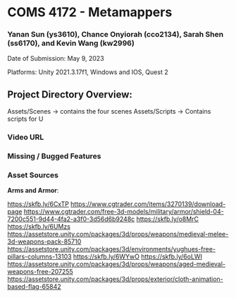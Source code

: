 # COMS 4172 - Metamappers
### Yanan Sun (ys3610), Chance Onyiorah (cco2134), Sarah Shen (ss6170), and Kevin Wang (kw2996)

Date of Submission: May 9, 2023

Platforms: Unity 2021.3.17f1, Windows and IOS, Quest 2

## Project Directory Overview:
Assets/Scenes -> contains the four scenes
Assets/Scripts -> Contains scripts for U

### Video URL

### Missing / Bugged Features

### Asset Sources


**Arms and Armor**:

https://skfb.ly/6CxTP
https://www.cgtrader.com/items/3270139/download-page
https://www.cgtrader.com/free-3d-models/military/armor/shield-04-7200c551-9d44-4fa2-a3f0-3d56d6b9248c
https://skfb.ly/o8MrC
https://skfb.ly/6UMzs
https://assetstore.unity.com/packages/3d/props/weapons/medieval-melee-3d-weapons-pack-85710
https://assetstore.unity.com/packages/3d/environments/yughues-free-pillars-columns-13103
https://skfb.ly/6WYwO
https://skfb.ly/6oLWI
https://assetstore.unity.com/packages/3d/props/weapons/aged-medieval-weapons-free-207255
https://assetstore.unity.com/packages/3d/props/exterior/cloth-animation-based-flag-65842
